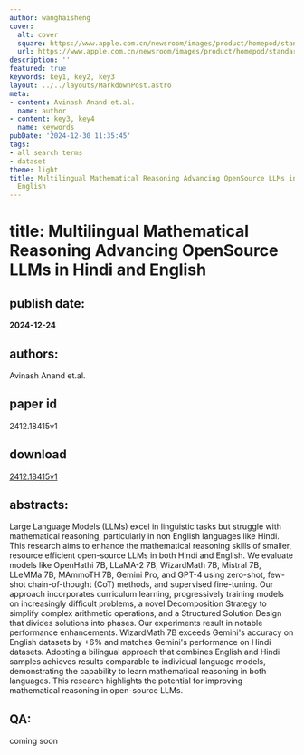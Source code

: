 ```yaml
---
author: wanghaisheng
cover:
  alt: cover
  square: https://www.apple.com.cn/newsroom/images/product/homepod/standard/Apple-HomePod-hero-230118_big.jpg.large_2x.jpg
  url: https://www.apple.com.cn/newsroom/images/product/homepod/standard/Apple-HomePod-hero-230118_big.jpg.large_2x.jpg
description: ''
featured: true
keywords: key1, key2, key3
layout: ../../layouts/MarkdownPost.astro
meta:
- content: Avinash Anand et.al.
  name: author
- content: key3, key4
  name: keywords
pubDate: '2024-12-30 11:35:45'
tags:
- all search terms
- dataset
theme: light
title: Multilingual Mathematical Reasoning Advancing OpenSource LLMs in Hindi and
  English
---
```


# title: Multilingual Mathematical Reasoning Advancing OpenSource LLMs in Hindi and English 
## publish date: 
**2024-12-24** 
## authors: 
  Avinash Anand et.al. 
## paper id
2412.18415v1
## download
[2412.18415v1](http://arxiv.org/abs/2412.18415v1)
## abstracts:
Large Language Models (LLMs) excel in linguistic tasks but struggle with mathematical reasoning, particularly in non English languages like Hindi. This research aims to enhance the mathematical reasoning skills of smaller, resource efficient open-source LLMs in both Hindi and English. We evaluate models like OpenHathi 7B, LLaMA-2 7B, WizardMath 7B, Mistral 7B, LLeMMa 7B, MAmmoTH 7B, Gemini Pro, and GPT-4 using zero-shot, few-shot chain-of-thought (CoT) methods, and supervised fine-tuning. Our approach incorporates curriculum learning, progressively training models on increasingly difficult problems, a novel Decomposition Strategy to simplify complex arithmetic operations, and a Structured Solution Design that divides solutions into phases. Our experiments result in notable performance enhancements. WizardMath 7B exceeds Gemini's accuracy on English datasets by +6% and matches Gemini's performance on Hindi datasets. Adopting a bilingual approach that combines English and Hindi samples achieves results comparable to individual language models, demonstrating the capability to learn mathematical reasoning in both languages. This research highlights the potential for improving mathematical reasoning in open-source LLMs.
## QA:
coming soon
